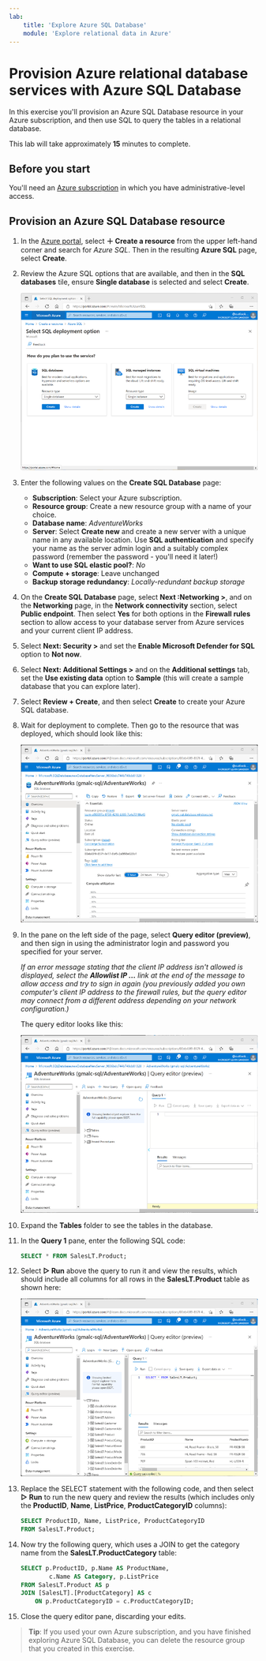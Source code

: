 ```yaml
---
lab:
    title: 'Explore Azure SQL Database'
    module: 'Explore relational data in Azure'
---
```


# Provision Azure relational database services with Azure SQL Database

In this exercise you'll provision an Azure SQL Database resource in your Azure subscription, and then use SQL to query the tables in a relational database.

This lab will take approximately **15** minutes to complete.

## Before you start

You'll need an [Azure subscription](https://azure.microsoft.com/free) in which you have administrative-level access.

## Provision an Azure SQL Database resource

1. In the [Azure portal](https://portal.azure.com?azure-portal=true), select **&#65291; Create a resource** from the upper left-hand corner and search for *Azure SQL*. Then in the resulting **Azure SQL** page, select **Create**.

1. Review the Azure SQL options that are available, and then in the **SQL databases** tile, ensure **Single database** is selected and select **Create**.

    ![Screenshot of the Azure portal showing the Azure SQL page.](images//azure-sql-portal.png)

1. Enter the following values on the **Create SQL Database** page:
    - **Subscription**: Select your Azure subscription.
    - **Resource group**: Create a new resource group with a name of your choice.
    - **Database name**: *AdventureWorks*
    - **Server**:  Select **Create new** and create a new server with a unique name in any available location. Use **SQL authentication** and specify your name as the server admin login and a suitably complex password (remember the password - you'll need it later!)
    - **Want to use SQL elastic pool?**: *No*
    - **Compute + storage**: Leave unchanged
    - **Backup storage redundancy**: *Locally-redundant backup storage*

1. On the **Create SQL Database** page, select **Next :Networking >**, and on the **Networking** page, in the **Network connectivity** section, select **Public endpoint**. Then select **Yes** for both options in the **Firewall rules** section to allow access to your database server from Azure services and your current client IP address.

1. Select **Next: Security >** and set the **Enable Microsoft Defender for SQL** option to **Not now**.

1. Select **Next: Additional Settings >** and on the **Additional settings** tab, set the **Use existing data** option to **Sample** (this will create a sample database that you can explore later).

1. Select **Review + Create**, and then select **Create** to create your Azure SQL database.

1. Wait for deployment to complete. Then go to the resource that was deployed, which should look like this:

    ![Screenshot of the Azure portal showing the SQL Database page.](images//sql-database-portal.png)

1. In the pane on the left side of the page, select **Query editor (preview)**, and then sign in using the administrator login and password you specified for your server.
    
    *If an error message stating that the client IP address isn't allowed is displayed, select the **Allowlist IP ...** link at the end of the message to allow access and try to sign in again (you previously added you own computer's client IP address to the firewall rules, but the query editor may connect from a different address depending on your network configuration.)*
    
    The query editor looks like this:
    
    ![Screenshot of the Azure portal showing the query editor.](images//query-editor.png)

1. Expand the **Tables** folder to see the tables in the database.

1. In the **Query 1** pane, enter the following SQL code:

    ```sql
    SELECT * FROM SalesLT.Product;
    ```

1. Select **&#9655; Run** above the query to run it and view the results, which should include all columns for all rows in the **SalesLT.Product** table as shown here:

    ![Screenshot of the Azure portal showing the query editor with query results.](images//sql-query-results.png)

1. Replace the SELECT statement with the following code, and then select **&#9655; Run** to run the new query and review the results (which includes only the **ProductID**, **Name**, **ListPrice**, **ProductCategoryID** columns):

    ```sql
    SELECT ProductID, Name, ListPrice, ProductCategoryID
    FROM SalesLT.Product;
    ```

1. Now try the following query, which uses a JOIN to get the category name from the **SalesLT.ProductCategory** table:

    ```sql
    SELECT p.ProductID, p.Name AS ProductName,
            c.Name AS Category, p.ListPrice
    FROM SalesLT.Product AS p
    JOIN [SalesLT].[ProductCategory] AS c
        ON p.ProductCategoryID = c.ProductCategoryID;
    ```

1. Close the query editor pane, discarding your edits.

> **Tip**: If you used your own Azure subscription, and you have finished exploring Azure SQL Database, you can delete the resource group that you created in this exercise.
